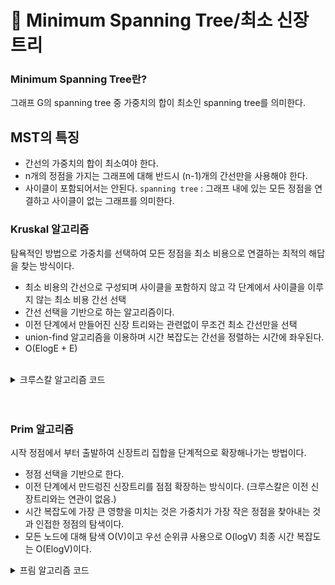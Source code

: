 # 🌲 Minimum Spanning Tree/최소 신장 트리

### Minimum Spanning Tree란?
그래프 G의 spanning tree 중 가중치의 합이 최소인 spanning tree를 의미한다.

## MST의 특징
- 간선의 가중치의 합이 최소여야 한다.
- n개의 정점을 가지는 그래프에 대해 반드시 (n-1)개의 간선만을 사용해야 한다.
- 사이클이 포함되어서는 안된다.
`spanning tree` : 그래프 내에 있는 모든 정점을 연결하고 사이클이 없는 그래프를 의미한다.

### Kruskal 알고리즘
탐욕적인 방법으로 가중치를 선택하여 모든 정점을 최소 비용으로 연결하는 최적의 해답을 찾는 방식이다.
- 최소 비용의 간선으로 구성되며 사이클을 포함하지 않고 각 단계에서 사이클을 이루지 않는 최소 비용 간선 선택
- 간선 선택을 기반으로 하는 알고리즘이다.
- 이전 단계에서 만들어진 신장 트리와는 관련없이 무조건 최소 간선만을 선택
- union-find 알고리즘을 이용하며 시간 복잡도는 간선을 정렬하는 시간에 좌우된다.
- O(ElogE + E)

<br>

<details>
<summary>크루스칼 알고리즘 코드</summary>

```python

import sys

v, e = map(int, input().split())
# 부모 테이블 초기화
parent = [0] * (v+1)
for i in range(1, v+1):
    parent[i] = i

# 부모를 찾는 연산 
def find_parent(parent, x):
    if parent[x] != x:
        parent[x] = find_parent(parent, parent[x])
    return parent[x]

# union 연산
def union_parent(parent, a, b):
    a = find_parent(parent, a)
    b = find_parent(parent, b)
    if a < b:
        parent[b] = a
    else:
        parent[a] = b

# 간선 정보 담을 리스트와 최소 신장 트리 계산 변수 정의
edges = []
total_cost = 0

# 간선 정보 주어지고 비용을 기준으로 정렬
for _ in range(e):
    a, b, cost = map(int, input().split())
    edges.append((cost, a, b))

# 간선 정보 비용 기준으로 오름차순 정렬
edges.sort()

# 간선 정보 하나씩 확인하면서 크루스칼 알고리즘 수행
for i in range(e):
    cost, a, b = edges[i]
    # find 연산 후, 부모노드 다르면 사이클 발생 X으므로 union 연산 수행 -> 최소 신장 트리에 포함!
    if find_parent(parent, a) != find_parent(parent, b):
        union_parent(parent, a, b)
        total_cost += cost

print(total_cost)
```

</details>

<br>
<br>

### Prim 알고리즘
시작 정점에서 부터 출발하여 신장트리 집합을 단계적으로 확장해나가는 방법이다.

- 정점 선택을 기반으로 한다.
- 이전 단계에서 만드렁진 신장트리를 점점 확장하는 방식이다. (크루스칼은 이전 신장트리와는 연관이 없음.)
- 시간 복잡도에 가장 큰 영향을 미치는 것은 가중치가 가장 작은 정점을 찾아내는 것과 인접한 정점의 탐색이다.
- 모든 노드에 대해 탐색 O(V)이고 우선 순위큐 사용으로 O(logV) 최종 시간 복잡도는 O(ElogV)이다.

<details>
<summary>프림 알고리즘 코드</summary>

```python
import heapq
import collections
import sys
sys.setrecursionlimit(10**6)
input = sys.stdin.readline

n, m = map(int,input().split()) # 노드 수, 간선 수
graph = collections.defaultdict(list) # 빈 그래프 생성
visited = [0] * (n+1) # 노드의 방문 정보 초기화

# 무방향 그래프 생성
for i in range(m): # 간성 정보 입력 받기
    u, v, weight = map(int,input().split())
    graph[u].append([weight, u, v])
    graph[v].append([weight, v, u])


# 프림 알고리즘
def prim(graph, start_node):
    visited[start_node] = 1 # 방문 갱신
    candidate = graph[start_node] # 인접 간선 추출
    heapq.heapify(candidate) # 우선순위 큐 생성
    mst = [] # mst
    total_weight = 0 # 전체 가중치

    while candidate:
        weight, u, v = heapq.heappop(candidate) # 가중치가 가장 적은 간선 추출
        if visited[v] == 0: # 방문하지 않았다면
            visited[v] = 1 # 방문 갱신
            mst.append((u,v)) # mst 삽입
            total_weight += weight # 전체 가중치 갱신

            for edge in graph[v]: # 다음 인접 간선 탐색
                if visited[edge[2]] == 0: # 방문한 노드가 아니라면, (순환 방지)
                    heapq.heappush(candidate, edge) # 우선순위 큐에 edge 삽입

    return total_weight

print(prim(graph,1))

```

</details>